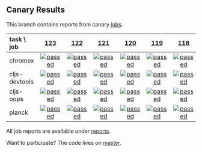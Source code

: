 ## Canary Results

This branch contains reports from canary [jobs](https://github.com/cljs-oss/canary/tree/jobs).

[//]: # (begin_overview_table)

| task \ job | <a href="reports/2017/10/23/job-000123-1.9.946-85b882b" title="job #123 finished on 2017-10-23">123</a> | <a href="reports/2017/10/22/job-000122-1.9.946-85b882b" title="job #122 finished on 2017-10-22">122</a> | <a href="reports/2017/10/21/job-000121-1.9.946-85b882b" title="job #121 finished on 2017-10-21">121</a> | <a href="reports/2017/10/20/job-000120-1.9.946-85b882b" title="job #120 finished on 2017-10-20">120</a> | <a href="reports/2017/10/19/job-000119-1.9.946-85b882b" title="job #119 finished on 2017-10-19">119</a> | <a href="reports/2017/10/18/job-000118-1.9.946-85b882b" title="job #118 finished on 2017-10-18">118</a> | <a href="reports/2017/10/17/job-000117-1.9.946-85b882b" title="job #117 finished on 2017-10-17">117</a> | <a href="reports/2017/10/16/job-000116-1.9.946-85b882b" title="job #116 finished on 2017-10-16">116</a> | <a href="reports/2017/10/15/job-000115-1.9.946-85b882b" title="job #115 finished on 2017-10-15">115</a> | <a href="reports/2017/10/14/job-000114-1.9.946-85b882b" title="job #114 finished on 2017-10-14">114</a> |
| :--- | :---: | :---: | :---: | :---: | :---: | :---: | :---: | :---: | :---: | :---: |
| chromex | <a href="reports/2017/10/23/job-000123-1.9.946-85b882b#-chromex"><img title="passed" src="http://box.binaryage.com/s-passed.svg"><a> | <a href="reports/2017/10/22/job-000122-1.9.946-85b882b#-chromex"><img title="passed" src="http://box.binaryage.com/s-passed.svg"><a> | <a href="reports/2017/10/21/job-000121-1.9.946-85b882b#-chromex"><img title="passed" src="http://box.binaryage.com/s-passed.svg"><a> | <a href="reports/2017/10/20/job-000120-1.9.946-85b882b#-chromex"><img title="passed" src="http://box.binaryage.com/s-passed.svg"><a> | <a href="reports/2017/10/19/job-000119-1.9.946-85b882b#-chromex"><img title="passed" src="http://box.binaryage.com/s-passed.svg"><a> | <a href="reports/2017/10/18/job-000118-1.9.946-85b882b#-chromex"><img title="passed" src="http://box.binaryage.com/s-passed.svg"><a> | <a href="reports/2017/10/17/job-000117-1.9.946-85b882b#-chromex"><img title="passed" src="http://box.binaryage.com/s-passed.svg"><a> | <a href="reports/2017/10/16/job-000116-1.9.946-85b882b#-chromex"><img title="passed" src="http://box.binaryage.com/s-passed.svg"><a> | <a href="reports/2017/10/15/job-000115-1.9.946-85b882b#-chromex"><img title="passed" src="http://box.binaryage.com/s-passed.svg"><a> | <a href="reports/2017/10/14/job-000114-1.9.946-85b882b#-chromex"><img title="passed" src="http://box.binaryage.com/s-passed.svg"><a> |
| cljs-devtools | <a href="reports/2017/10/23/job-000123-1.9.946-85b882b#-cljs-devtools"><img title="passed" src="http://box.binaryage.com/s-passed.svg"><a> | <a href="reports/2017/10/22/job-000122-1.9.946-85b882b#-cljs-devtools"><img title="passed" src="http://box.binaryage.com/s-passed.svg"><a> | <a href="reports/2017/10/21/job-000121-1.9.946-85b882b#-cljs-devtools"><img title="passed" src="http://box.binaryage.com/s-passed.svg"><a> | <a href="reports/2017/10/20/job-000120-1.9.946-85b882b#-cljs-devtools"><img title="passed" src="http://box.binaryage.com/s-passed.svg"><a> | <a href="reports/2017/10/19/job-000119-1.9.946-85b882b#-cljs-devtools"><img title="passed" src="http://box.binaryage.com/s-passed.svg"><a> | <a href="reports/2017/10/18/job-000118-1.9.946-85b882b#-cljs-devtools"><img title="passed" src="http://box.binaryage.com/s-passed.svg"><a> | <a href="reports/2017/10/17/job-000117-1.9.946-85b882b#-cljs-devtools"><img title="passed" src="http://box.binaryage.com/s-passed.svg"><a> | <a href="reports/2017/10/16/job-000116-1.9.946-85b882b#-cljs-devtools"><img title="passed" src="http://box.binaryage.com/s-passed.svg"><a> | <a href="reports/2017/10/15/job-000115-1.9.946-85b882b#-cljs-devtools"><img title="passed" src="http://box.binaryage.com/s-passed.svg"><a> | <a href="reports/2017/10/14/job-000114-1.9.946-85b882b#-cljs-devtools"><img title="passed" src="http://box.binaryage.com/s-passed.svg"><a> |
| cljs-oops | <a href="reports/2017/10/23/job-000123-1.9.946-85b882b#-cljs-oops"><img title="passed" src="http://box.binaryage.com/s-passed.svg"><a> | <a href="reports/2017/10/22/job-000122-1.9.946-85b882b#-cljs-oops"><img title="passed" src="http://box.binaryage.com/s-passed.svg"><a> | <a href="reports/2017/10/21/job-000121-1.9.946-85b882b#-cljs-oops"><img title="passed" src="http://box.binaryage.com/s-passed.svg"><a> | <a href="reports/2017/10/20/job-000120-1.9.946-85b882b#-cljs-oops"><img title="passed" src="http://box.binaryage.com/s-passed.svg"><a> | <a href="reports/2017/10/19/job-000119-1.9.946-85b882b#-cljs-oops"><img title="passed" src="http://box.binaryage.com/s-passed.svg"><a> | <a href="reports/2017/10/18/job-000118-1.9.946-85b882b#-cljs-oops"><img title="passed" src="http://box.binaryage.com/s-passed.svg"><a> | <a href="reports/2017/10/17/job-000117-1.9.946-85b882b#-cljs-oops"><img title="passed" src="http://box.binaryage.com/s-passed.svg"><a> | <a href="reports/2017/10/16/job-000116-1.9.946-85b882b#-cljs-oops"><img title="passed" src="http://box.binaryage.com/s-passed.svg"><a> | <a href="reports/2017/10/15/job-000115-1.9.946-85b882b#-cljs-oops"><img title="passed" src="http://box.binaryage.com/s-passed.svg"><a> | <a href="reports/2017/10/14/job-000114-1.9.946-85b882b#-cljs-oops"><img title="passed" src="http://box.binaryage.com/s-passed.svg"><a> |
| planck | <a href="reports/2017/10/23/job-000123-1.9.946-85b882b#-planck"><img title="passed" src="http://box.binaryage.com/s-passed.svg"><a> | <a href="reports/2017/10/22/job-000122-1.9.946-85b882b#-planck"><img title="passed" src="http://box.binaryage.com/s-passed.svg"><a> | <a href="reports/2017/10/21/job-000121-1.9.946-85b882b#-planck"><img title="passed" src="http://box.binaryage.com/s-passed.svg"><a> | <a href="reports/2017/10/20/job-000120-1.9.946-85b882b#-planck"><img title="passed" src="http://box.binaryage.com/s-passed.svg"><a> | <a href="reports/2017/10/19/job-000119-1.9.946-85b882b#-planck"><img title="passed" src="http://box.binaryage.com/s-passed.svg"><a> | <a href="reports/2017/10/18/job-000118-1.9.946-85b882b#-planck"><img title="passed" src="http://box.binaryage.com/s-passed.svg"><a> | <a href="reports/2017/10/17/job-000117-1.9.946-85b882b#-planck"><img title="passed" src="http://box.binaryage.com/s-passed.svg"><a> | <a href="reports/2017/10/16/job-000116-1.9.946-85b882b#-planck"><img title="passed" src="http://box.binaryage.com/s-passed.svg"><a> | <a href="reports/2017/10/15/job-000115-1.9.946-85b882b#-planck"><img title="passed" src="http://box.binaryage.com/s-passed.svg"><a> | <a href="reports/2017/10/14/job-000114-1.9.946-85b882b#-planck"><img title="passed" src="http://box.binaryage.com/s-passed.svg"><a> |

[//]: # (end_overview_table)

All job reports are available under [reports](reports).

Want to participate? The code lives on [master](https://github.com/cljs-oss/canary/tree/master).
